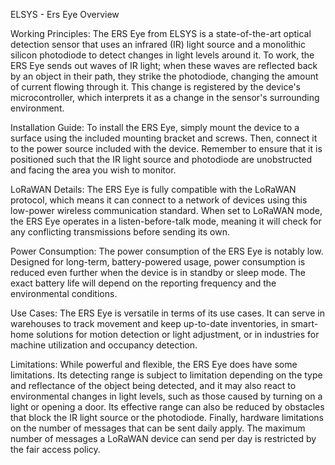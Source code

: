 ELSYS - Ers Eye Overview

Working Principles:
The ERS Eye from ELSYS is a state-of-the-art optical detection sensor that uses an infrared (IR) light source and a monolithic silicon photodiode to detect changes in light levels around it. To work, the ERS Eye sends out waves of IR light; when these waves are reflected back by an object in their path, they strike the photodiode, changing the amount of current flowing through it. This change is registered by the device's microcontroller, which interprets it as a change in the sensor's surrounding environment. 

Installation Guide:
To install the ERS Eye, simply mount the device to a surface using the included mounting bracket and screws. Then, connect it to the power source included with the device. Remember to ensure that it is positioned such that the IR light source and photodiode are unobstructed and facing the area you wish to monitor.

LoRaWAN Details:
The ERS Eye is fully compatible with the LoRaWAN protocol, which means it can connect to a network of devices using this low-power wireless communication standard. When set to LoRaWAN mode, the ERS Eye operates in a listen-before-talk mode, meaning it will check for any conflicting transmissions before sending its own. 

Power Consumption:
The power consumption of the ERS Eye is notably low. Designed for long-term, battery-powered usage, power consumption is reduced even further when the device is in standby or sleep mode. The exact battery life will depend on the reporting frequency and the environmental conditions.

Use Cases:
The ERS Eye is versatile in terms of its use cases. It can serve in warehouses to track movement and keep up-to-date inventories, in smart-home solutions for motion detection or light adjustment, or in industries for machine utilization and occupancy detection.

Limitations:
While powerful and flexible, the ERS Eye does have some limitations. Its detecting range is subject to limitation depending on the type and reflectance of the object being detected, and it may also react to environmental changes in light levels, such as those caused by turning on a light or opening a door. Its effective range can also be reduced by obstacles that block the IR light source or the photodiode. Finally, hardware limitations on the number of messages that can be sent daily apply. The maximum number of messages a LoRaWAN device can send per day is restricted by the fair access policy.
